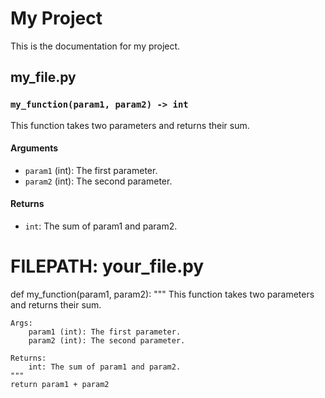 # My Project

This is the documentation for my project.

## my_file.py

### `my_function(param1, param2) -> int`

This function takes two parameters and returns their sum.

#### Arguments

- `param1` (int): The first parameter.
- `param2` (int): The second parameter.

#### Returns

- `int`: The sum of param1 and param2.

# FILEPATH: your_file.py

def my_function(param1, param2):
    """
    This function takes two parameters and returns their sum.

    Args:
        param1 (int): The first parameter.
        param2 (int): The second parameter.

    Returns:
        int: The sum of param1 and param2.
    """
    return param1 + param2

